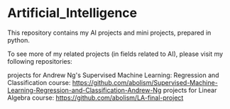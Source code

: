 # Artificial_Intelligence
This repository contains my AI projects and mini projects, prepared in python.

To see more of my related projects (in fields related to AI), please visit my following repositories:

projects for Andrew Ng's Supervised Machine Learning: Regression and Classification course: https://github.com/abolism/Supervised-Machine-Learning-Regression-and-Classification-Andrew-Ng
projects for Linear Algebra course: https://github.com/abolism/LA-final-project
